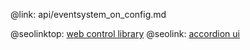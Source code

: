 @link: api/eventsystem_on_config.md

@seolinktop: [web control library](https://webix.com)
@seolink: [accordion ui](https://webix.com/widget/accordion/)
